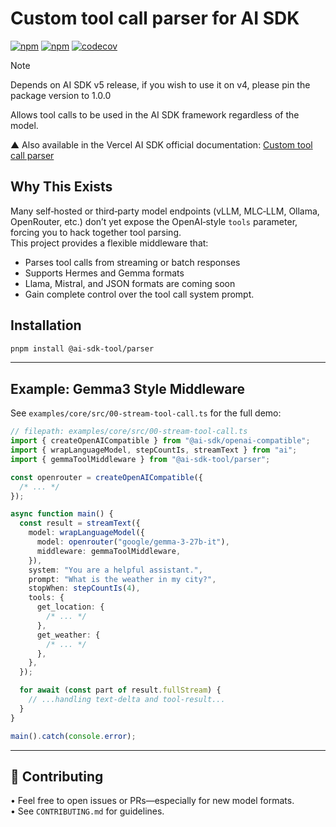 # Custom tool call parser for AI SDK

[![npm](https://img.shields.io/npm/v/@ai-sdk-tool/parser)](https://www.npmjs.com/package/@ai-sdk-tool/parser)
[![npm](https://img.shields.io/npm/dt/@ai-sdk-tool/parser)](https://www.npmjs.com/package/@ai-sdk-tool/parser)
[![codecov](https://codecov.io/gh/minpeter/ai-sdk-tool-call-middleware/branch/main/graph/badge.svg)](https://codecov.io/gh/minpeter/ai-sdk-tool-call-middleware)

> [!NOTE]
> Depends on AI SDK v5 release, if you wish to use it on v4, please pin the package version to 1.0.0

Allows tool calls to be used in the AI ​​SDK framework regardless of the model.

▲ Also available in the Vercel AI SDK official documentation: [Custom tool call parser](https://ai-sdk.dev/docs/ai-sdk-core/middleware#custom-tool-call-parser)

## Why This Exists

Many self‑hosted or third‑party model endpoints (vLLM, MLC‑LLM, Ollama, OpenRouter, etc.) don’t yet expose the OpenAI‑style `tools` parameter, forcing you to hack together tool parsing.  
This project provides a flexible middleware that:

- Parses tool calls from streaming or batch responses
- Supports Hermes and Gemma formats
- Llama, Mistral, and JSON formats are coming soon
- Gain complete control over the tool call system prompt.

## Installation

```bash
pnpm install @ai-sdk-tool/parser
```

---

## Example: Gemma3 Style Middleware

See `examples/core/src/00-stream-tool-call.ts` for the full demo:

```typescript
// filepath: examples/core/src/00-stream-tool-call.ts
import { createOpenAICompatible } from "@ai-sdk/openai-compatible";
import { wrapLanguageModel, stepCountIs, streamText } from "ai";
import { gemmaToolMiddleware } from "@ai-sdk-tool/parser";

const openrouter = createOpenAICompatible({
  /* ... */
});

async function main() {
  const result = streamText({
    model: wrapLanguageModel({
      model: openrouter("google/gemma-3-27b-it"),
      middleware: gemmaToolMiddleware,
    }),
    system: "You are a helpful assistant.",
    prompt: "What is the weather in my city?",
    stopWhen: stepCountIs(4),
    tools: {
      get_location: {
        /* ... */
      },
      get_weather: {
        /* ... */
      },
    },
  });

  for await (const part of result.fullStream) {
    // ...handling text-delta and tool-result...
  }
}

main().catch(console.error);
```

---

## 🤝 Contributing

• Feel free to open issues or PRs—especially for new model formats.  
• See `CONTRIBUTING.md` for guidelines.
